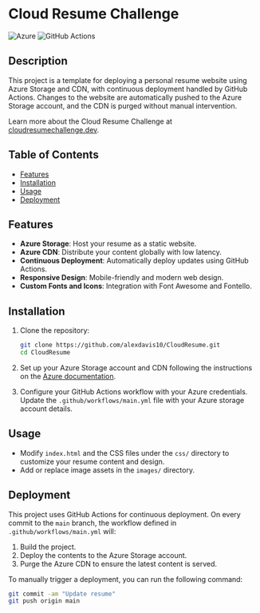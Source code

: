 # Cloud Resume Challenge

![Azure](https://img.shields.io/badge/Azure-Storage-blue)
![GitHub Actions](https://img.shields.io/badge/GitHub-Actions-blue)

## Description

This project is a template for deploying a personal resume website using Azure Storage and CDN, with continuous deployment handled by GitHub Actions. Changes to the website are automatically pushed to the Azure Storage account, and the CDN is purged without manual intervention.

Learn more about the Cloud Resume Challenge at [cloudresumechallenge.dev](https://cloudresumechallenge.dev).

## Table of Contents

- [Features](#features)
- [Installation](#installation)
- [Usage](#usage)
- [Deployment](#deployment)

## Features

- **Azure Storage**: Host your resume as a static website.
- **Azure CDN**: Distribute your content globally with low latency.
- **Continuous Deployment**: Automatically deploy updates using GitHub Actions.
- **Responsive Design**: Mobile-friendly and modern web design.
- **Custom Fonts and Icons**: Integration with Font Awesome and Fontello.

## Installation

1. Clone the repository:
    ```bash
    git clone https://github.com/alexdavis10/CloudResume.git
    cd CloudResume
    ```

2. Set up your Azure Storage account and CDN following the instructions on the [Azure documentation](https://docs.microsoft.com/en-us/azure/storage/).

3. Configure your GitHub Actions workflow with your Azure credentials. Update the `.github/workflows/main.yml` file with your Azure storage account details.

## Usage

- Modify `index.html` and the CSS files under the `css/` directory to customize your resume content and design.
- Add or replace image assets in the `images/` directory.

## Deployment

This project uses GitHub Actions for continuous deployment. On every commit to the `main` branch, the workflow defined in `.github/workflows/main.yml` will:

1. Build the project.
2. Deploy the contents to the Azure Storage account.
3. Purge the Azure CDN to ensure the latest content is served.

To manually trigger a deployment, you can run the following command:
```bash
git commit -am "Update resume"
git push origin main
